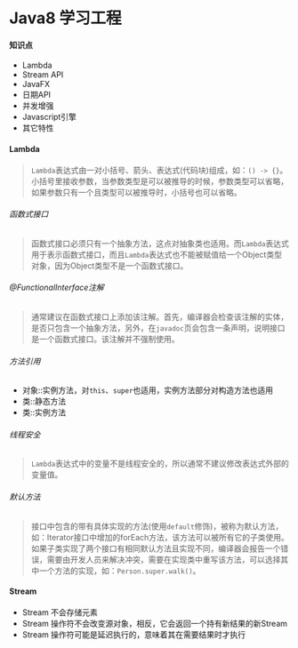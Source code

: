 # Java8 学习工程

#### 知识点
- Lambda
- Stream API
- JavaFX
- 日期API
- 并发增强
- Javascript引擎
- 其它特性

#### Lambda
> `Lambda`表达式由一对小括号、箭头、表达式(代码块)组成，如：`() -> {}`。小括号里接收参数，当参数类型是可以被推导的时候，参数类型可以省略，如果参数只有一个且类型可以被推导时，小括号也可以省略。  

###### 函数式接口
> 函数式接口必须只有一个抽象方法，这点对抽象类也适用。而`Lambda`表达式用于表示函数式接口，而且`Lambda`表达式也不能被赋值给一个Object类型对象，因为Object类型不是一个函数式接口。

###### @FunctionalInterface注解
> 通常建议在函数式接口上添加该注解。首先，编译器会检查该注解的实体，是否只包含一个抽象方法，另外，在`javadoc`页会包含一条声明，说明接口是一个函数式接口。该注解并不强制使用。

###### 方法引用
- 对象::实例方法，对`this`、`super`也适用，实例方法部分对构造方法也适用
- 类::静态方法
- 类::实例方法

###### 线程安全
> `Lambda`表达式中的变量不是线程安全的，所以通常不建议修改表达式外部的变量值。

###### 默认方法
> 接口中包含的带有具体实现的方法(使用`default`修饰)，被称为默认方法，如：Iterator接口中增加的forEach方法，该方法可以被所有它的子类使用。如果子类实现了两个接口有相同默认方法且实现不同，编译器会报告一个错误，需要由开发人员来解决冲突，需要在实现类中重写该方法，可以选择其中一个方法的实现，如：`Person.super.walk()`。

#### Stream
- Stream 不会存储元素
- Stream 操作符不会改变源对象，相反，它会返回一个持有新结果的新Stream
- Stream 操作符可能是延迟执行的，意味着其在需要结果时才执行



